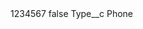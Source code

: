 <?xml version="1.0" encoding="UTF-8"?>
<CustomMetadata xmlns="http://soap.sforce.com/2006/04/metadata" xmlns:xsi="http://www.w3.org/2001/XMLSchema-instance" xmlns:xsd="http://www.w3.org/2001/XMLSchema">
    <label>1234567</label>
    <protected>false</protected>
    <values>
        <field>Type__c</field>
        <value xsi:type="xsd:string">Phone</value>
    </values>
</CustomMetadata>
